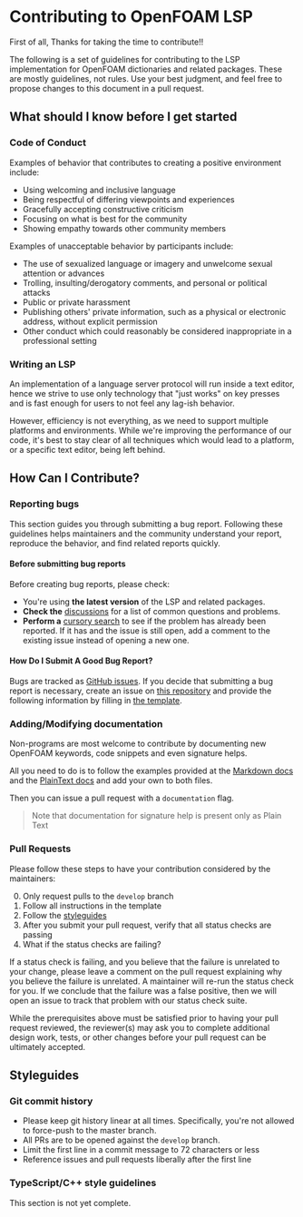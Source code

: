 # Contributing to OpenFOAM LSP

First of all, Thanks for taking the time to contribute!!

The following is a set of guidelines for contributing to the LSP implementation
for OpenFOAM dictionaries and related packages. These are mostly guidelines, not rules.
Use your best judgment, and feel free to propose changes to this document in a pull request.

## What should I know before I get started

### Code of Conduct

Examples of behavior that contributes to creating a positive environment include:

- Using welcoming and inclusive language
- Being respectful of differing viewpoints and experiences
- Gracefully accepting constructive criticism
- Focusing on what is best for the community
- Showing empathy towards other community members

Examples of unacceptable behavior by participants include:

- The use of sexualized language or imagery and unwelcome sexual attention or advances
- Trolling, insulting/derogatory comments, and personal or political attacks
- Public or private harassment
- Publishing others' private information, such as a physical or electronic address, without explicit permission
- Other conduct which could reasonably be considered inappropriate in a professional setting

### Writing an LSP

An implementation of a language server protocol will run inside a text editor,
hence we strive to use only technology that "just works" on key presses and is
fast enough for users to not feel any lag-ish behavior.

However, efficiency is not everything, as we need to support multiple platforms
and environments. While we're improving the performance of our code, it's best
to stay clear of all techniques which would lead to a platform, or a specific
text editor, being left behind.

## How Can I Contribute?

### Reporting bugs

This section guides you through submitting a bug report. Following these guidelines
helps maintainers and the community understand your report, reproduce the behavior,
and find related reports quickly.

#### Before submitting bug reports

Before creating bug reports, please check:

- You're using **the latest version** of the LSP and related packages.
- **Check the** [discussions](https://github.com/FoamScience/foam-language-server/discussions) for a list of common questions and problems.
- **Perform a** [cursory search](https://github.com/search?q=+is%3Aissue+user%3Afoamscience)
  to see if the problem has already been reported. If it has and the issue is still open, 
  add a comment to the existing issue instead of opening a new one.

#### How Do I Submit A Good Bug Report? 

Bugs are tracked as [GitHub issues](https://github.com/FoamScience/foam-language-server/issues). If you decide that submitting a bug report
is necessary, create an issue on [this repository](https://github.com/FoamScience/foam-language-server/issues)
and provide the following information by filling in [the template](https://github.com/FoamScience/foam-language-server/blob/master/.github/ISSUE_TEMPLATE/bug_report.md).

### Adding/Modifying documentation

Non-programs are most welcome to contribute by documenting new OpenFOAM
keywords, code snippets and even signature helps.

All you need to do is to follow the examples provided at the 
[Markdown docs](server/foamfile-language-service/foamMarkdown.ts) and
the [PlainText docs](server/foamfile-language-service/foam-language-server.ts) and add your own to both files.

Then you can issue a pull request with a `documentation` flag.

> Note that documentation for signature help is present only as Plain Text

### Pull Requests

Please follow these steps to have your contribution considered by the maintainers:

0. Only request pulls to the `develop` branch
1. Follow all instructions in the template
2. Follow the [styleguides](CONTRIBUTING.md#Styleguides)
3. After you submit your pull request, verify that all status checks are passing
4. What if the status checks are failing?


If a status check is failing, and you believe that the failure is unrelated to your change, please leave a comment on the pull request explaining why you believe the failure is unrelated. A maintainer will re-run the status check for you. If we conclude that the failure was a false positive, then we will open an issue to track that problem with our status check suite.

While the prerequisites above must be satisfied prior to having your pull request reviewed, the reviewer(s) may ask you to complete additional design work, tests, or other changes before your pull request can be ultimately accepted.

## Styleguides

### Git commit history

- Please keep git history linear at all times. Specifically, you're not allowed to force-push to 
  the master branch.
- All PRs are to be opened against the `develop` branch.
- Limit the first line in a commit message to 72 characters or less
- Reference issues and pull requests liberally after the first line

### TypeScript/C++ style guidelines

This section is not yet complete.
